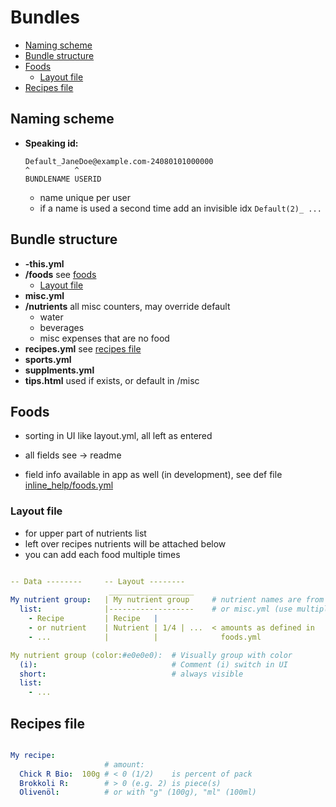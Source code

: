 # Bundles

- [Naming scheme](#naming-scheme)
- [Bundle structure](#bundle-structure)
- [Foods](#foods)
  - [Layout file](#layout-file)
- [Recipes file](#recipes-file)


Naming scheme
----------------------------------------------------------

- **Speaking id:**
  ```
  Default_JaneDoe@example.com-24080101000000
  ^          ^
  BUNDLENAME USERID
  ```
  - name unique per user
  - if a name is used a second time add an invisible idx `Default(2)_ ...`


Bundle structure
----------------------------------------------------------

- **-this.yml**
- **/foods** see [foods](#foods)
  - [Layout file](#layout-file)
- **misc.yml**
- **/nutrients** all misc counters, may override default
  - water
  - beverages
  - misc expenses that are no food
- **recipes.yml** see [recipes file](#recipes-file)
- **sports.yml**
- **supplments.yml**
- **tips.html** used if exists, or default in /misc


Foods
----------------------------------------------------------

- sorting in UI like layout.yml, all left as entered
- all fields see -> readme

- field info available in app as well (in development), see def file [inline_help/foods.yml](../src/misc/inline_help/foods.yml)


### Layout file

- for upper part of nutrients list
- left over recipes nutrients will be attached below
- you can add each food multiple times

```yaml

-- Data --------     -- Layout --------
                      ___________________    
My nutrient group:   | My nutrient group     # nutrient names are from recipes.yml, foods.yml
  list:              |-------------------    # or misc.yml (use multiple times possible)
    - Recipe         | Recipe   |
    - or nutrient    | Nutrient | 1/4 | ...  < amounts as defined in
    - ...            |          |              foods.yml

My nutrient group (color:#e0e0e0):  # Visually group with color
  (i):                              # Comment (i) switch in UI
  short:                            # always visible
  list:
    - ...
```


Recipes file
----------------------------------------------------------

```yaml

My recipe:
                     # amount:
  Chick R Bio:  100g # < 0 (1/2)    is percent of pack
  Brokkoli R:        # > 0 (e.g. 2) is piece(s)
  Olivenöl:          # or with "g" (100g), "ml" (100ml)
```
